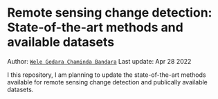 # Remote sensing change detection: State-of-the-art methods and available datasets
Author: [`Wele Gedara Chaminda Bandara`](www.wgcban.com)
Last update: Apr 28 2022

I this repository, I am planning to update the state-of-the-art methods available for remote sensing change detection and publically available datasets.
